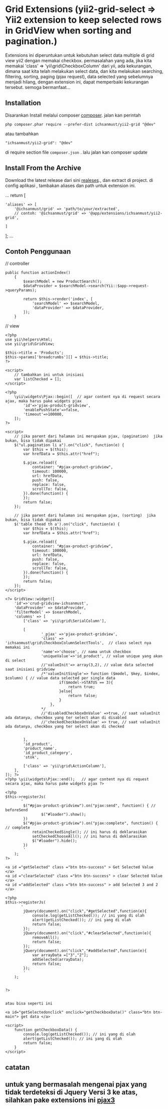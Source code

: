 Grid Extensions (yii2-grid-select => Yii2 extension to keep selected rows in GridView when sorting and pagination.)
===============
Extensions ini diperuntukan untuk kebutuhan select data multiple di grid view yii2 dengan memakai checkbox.
permasalahan yang ada, jika kita memakai 'class' => 'yii\grid\CheckboxColumn' dari yii, ada kekurangan,
dimana saat kita telah melakukan select data, dan kita melakukan searching, filtering, sorting, paging (pjax request), 
data selected yang sebelumnya menjadi hilang, dengan extension ini, dapat memperbaiki kekurangan tersebut.
semoga bermanfaat...



Installation
------------

Disarankan Install melalui composer [composer](http://getcomposer.org/download/).
jalan kan perintah
```
php composer.phar require --prefer-dist ichsanmust/yii2-grid "@dev"
```
atau tambahkan
```
"ichsanmust/yii2-grid": "@dev"
```
di require section file `composer.json` . lalu jalan kan composer update


Install From the Archive
------------
Download the latest release dari sini [realeses](https://github.com/ichsanmust/yii2-grid/releases)., dan extract di project. 
di config aplikasi , tambakan aliases dan path untuk extension ini.

...
return [
    
    'aliases' => [
        '@ichsanmust/grid' => 'path/to/your/extracted',
        // contoh: '@ichsanmust/grid' => '@app/extensions/ichsanmust/yii2-grid',
        
    ]
];
...


Contoh Penggunaan 
------------

// controller 
```
public function actionIndex()
    {
        $searchModel = new ProductSearch();
        $dataProvider = $searchModel->search(Yii::$app->request->queryParams);

        return $this->render('index', [
            'searchModel' => $searchModel,
            'dataProvider' => $dataProvider,
        ]);
    }
```

// view 
```
<?php
use yii\helpers\Html;
use yii\grid\GridView;

$this->title = 'Products';
$this->params['breadcrumbs'][] = $this->title;
?>

<script>
	// tambahkan ini untuk inisiasi
	var listChecked = [];
</script>

<?php
	\yii\widgets\Pjax::begin([  // agar content nya di request secara ajax, maka harus pake widgets pjax
		'id'=>'pjax-product-gridview',
		'enablePushState'=>false,
		'timeout'=>100000,
	]); 
?>

<script>
	// jika parent dari halaman ini merupakan pjax, (pagination)  jika bukan, bisa tidak dipakai
	$("ul.pagination li a").on("click", function(e) {
		var $this = $(this);
		var hrefData = $this.attr("href");

		$.pjax.reload({
			container: "#pjax-product-gridview",
			timeout: 100000,
			url: hrefData,
			push: false,
			replace: false,
			scrollTo: false,
		}).done(function() {
		});
		return false;
	});

	// jika parent dari halaman ini merupakan pjax, (sorting)  jika bukan, bisa tidak dipakai
	$('table thead th a').on("click", function(e) {
		var $this = $(this);
		var hrefData = $this.attr("href");

		$.pjax.reload({
			container: "#pjax-product-gridview",
			timeout: 100000,
			url: hrefData,
			push: false,
			replace: false,
			scrollTo: false,
		}).done(function() {
		});
		return false;
	});
</script>

<?= GridView::widget([
	'id'=>'crud-gridview-ichsanmust',
	'dataProvider' => $dataProvider,
	'filterModel' => $searchModel,
	'columns' => [
		['class' => 'yii\grid\SerialColumn'],

		[   
				'_pjax' =>'pjax-product-gridview',
				'class' => 'ichsanmust\grid\CheckboxColumnSelectTools',  // class select nya memakai ini
				'name'=>'choose', // nama untuk checkbox
				'uniqueValue'=>'id_product', // value unique yang akan di select
				//'valueInit'=> array(3,2), // value data selected saat inisiasi gridview
				/*'valueInitSingle'=> function ($model, $key, $index, $column) { // value data selected per single data
						if($model->STATUS == 3){ 
							return true;
						}else{
							return false;
						} 
					},
				*/
				//'disabledCheckboxOnValue' =>true, // saat valueInit ada datanya, checkbox yang ter select akan di disabled
				//'checkedCheckboxOnValue' => true, // saat valueInit ada datanya, checkbox yang ter select akan di checked
					
				
		],
		'id_product',
		'product_name',
		'id_product_category',
		'stok',
		
		['class' => 'yii\grid\ActionColumn'],
	],
]); ?>
<?php \yii\widgets\Pjax::end();   // agar content nya di request secara ajax, maka harus pake widgets pjax ?>

<?php
$this->registerJs(
	   '
		$("#pjax-product-gridview").on("pjax:send", function() { // beforeSend
				$("#loader").show();
		})
		$("#pjax-product-gridview").on("pjax:complete", function() { // complete
			retainCheckedSingle(); // ini harus di deklarasikan 
			setCheckedChooseAll(); // ini harus di deklarasikan 
			$("#loader").hide();
		})
		'
	);
?>
			
<a id ="getSelected" class ="btn btn-success" > Get Selected Value </a>
<a id ="clearSelected" class ="btn btn-success" > clear Selected Value </a>
<a id ="addSelected" class ="btn btn-success" > add Selected 3 and 2 </a>

<?php
$this->registerJs(
	   '
		jQuery(document).on("click","#getSelected",function(e){
			console.log(getListChecked()); // ini yang di olah
			alert(getListChecked()); // ini yang di olah
			return false;
		});
		jQuery(document).on("click","#clearSelected",function(e){
			removeAll();
			return false;
		});
		jQuery(document).on("click","#addSelected",function(e){
			var arrayData =["3","2"];
			addSelected(arrayData);
			return false;
		});
		'
	);


?>


atau bisa seperti ini 

<a id="getSelectedonclick" onclick="getCheckboxData()" class="btn btn-main"> get data </a>

<script>
	function getCheckboxData() {
		console.log(getListChecked()); // ini yang di olah
		alert(getListChecked()); // ini yang di olah
		return false;
	}
</script>

```

catatan 
------------
untuk yang bermasalah mengenai pjax yang tidak terdeteksi di Jquery Versi 3 ke atas, silahkan pake extensions ini [pjax3](https://github.com/ichsanmust/yii2-widgets)
------------



